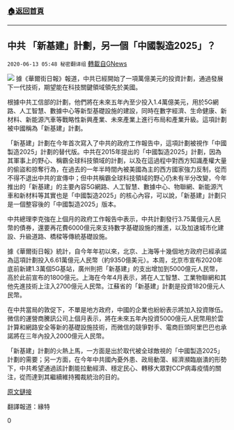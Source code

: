 ###  [:house:返回首頁](https://github.com/ourhimalayas/txt)
---

## 中共 「新基建」計劃，另一個「中國製造2025」？
`2020-06-13 05:48 秘密翻译组` [轉載自GNews](https://gnews.org/zh-hant/232648/)

![](https://s3.amazonaws.com/gnews-media-offload/wp-content/uploads/2020/06/13052809/1-95.png)
據《華爾街日報》報道，中共已經開始了一項萬億美元的投資計劃，通過發展下一代技術，期望能在科技關鍵領域領先於美國。

根據中共工信部的計劃，他們將在未來五年內至少投入1.4萬億美元，用於5G網路、人工智慧、數據中心等新型基礎設施的建設，同時在數字經濟、生命健康、新材料、新能源汽車等戰略性新興產業、未來產業上進行布局和產業升級。這項計劃被中國稱為「新基建」計劃。

「新基建」計劃在今年首次寫入了中共的政府工作報告中，這項計劃被視作「中國製造2025」計劃的替代版。中共在2015年提出的「中國製造2025」計劃，因為其軍事上的野心、稱霸全球科技領域的計劃，以及在這過程中對西方知識產權大量的偷盜和掠奪行為，在過去的一年半時間內被美國為主的西方國家強力反制，從而不得不退出中共的宣傳中；但中共稱霸全球科技領域的野心仍未有半分改變，今年推出的「新基建」的主要內容5G網路、人工智慧、數據中心、物聯網、新能源汽車和新材料等其實也是「中國製造2025」的核心內容，可以說，「新基建」計劃只是一個整容後的「中國製造2025」版本。

中共總理李克強在上個月的政府工作報告中表示，中共計劃發行3.75萬億元人民幣的債券，還要再花費6000億元來支持數字基礎設施的推進，以及加速城市化建設、升級道路、橋樑等傳統基礎設施。

據《華爾街日報》統計，自今年年初以來，北京、上海等十幾個地方政府已經承諾為這項計劃投入6.61萬億元人民幣（約9350億美元）。本周，北京市宣布2020年底前新建1.3萬個5G基站，廣州則把「新基建」的支出增加到5000億元人民幣，高於此前宣布的1800億元。上海在今年4月表示，將在人工智慧、工業物聯網和其他先進技術上注入2700億元人民幣。江蘇省的「新基建」計劃是投資1820億元人民幣。

在中共當局的敦促下，不單是地方政府，中國的企業也紛紛表示將加入投資隊伍。微信的運營商騰訊公司上個月表示，將在未來五年內投資5000億元人民幣用於雲計算和網路安全等新的基礎設施技術，而微信的競爭對手、電商巨頭阿里巴巴也承諾將在三年內投入2000億元人民幣。

「新基建」計劃的火熱上馬，一方面是出於取代被全球敵視的「中國製造2025」計劃的需要；另一方面，在今年中共國內憂外患、政局動蕩、經濟瀕臨崩潰的形勢下，中共希望通過該計劃能拉動經濟、穩定民心、轉移大眾對CCP病毒疫情的關注，從而達到其繼續維持獨裁統治的目的。

[原文鏈接](https://www.wsj.com/articles/chinas-trillion-dollar-campaign-fuels-a-tech-race-with-the-u-s-11591892854)

翻譯報道：緣特



0
